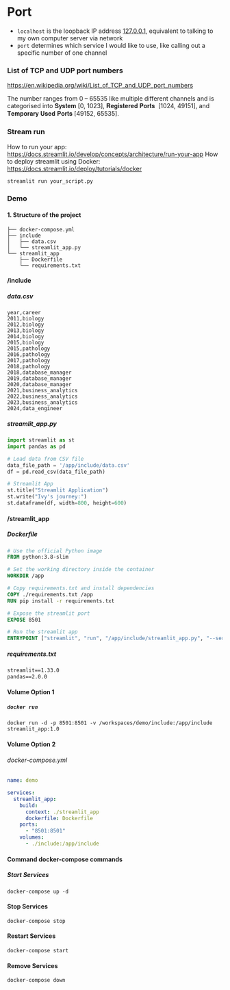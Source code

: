 # Port

- `localhost` is the loopback IP address [127.0.0.1](http://127.0.0.1/), equivalent to talking to my own computer server via network  
- `port` determines which service I would like to use, like calling out a specific number of one channel  

### List of TCP and UDP port numbers
https://en.wikipedia.org/wiki/List_of_TCP_and_UDP_port_numbers

The number ranges from 0 – 65535 like multiple different channels and is categorised into 𝐒𝐲𝐬𝐭𝐞𝐦 [0, 1023], 𝐑𝐞𝐠𝐢𝐬𝐭𝐞𝐫𝐞𝐝 𝐏𝐨𝐫𝐭𝐬  [1024, 49151], and 𝐓𝐞𝐦𝐩𝐨𝐫𝐚𝐫𝐲 𝐔𝐬𝐞𝐝 𝐏𝐨𝐫𝐭𝐬 [49152, 65535]. 

### Stream run
How to run your app: https://docs.streamlit.io/develop/concepts/architecture/run-your-app
How to deploy streamlit using Docker: https://docs.streamlit.io/deploy/tutorials/docker
```bash
streamlit run your_script.py
```

### Demo
#### 1. Structure of the project
```
├── docker-compose.yml
├── include
│   ├── data.csv
│   └── streamlit_app.py
└── streamlit_app
    ├── Dockerfile
    └── requirements.txt
```
#### /include
##### data.csv
```csv
year,career
2011,biology
2012,biology
2013,biology
2014,biology
2015,biology
2015,pathology
2016,pathology
2017,pathology
2018,pathology
2018,database_manager
2019,database_manager
2020,database_manager
2021,business_analytics
2022,business_analytics
2023,business_analytics
2024,data_engineer
```
##### streamlit_app.py
```python
import streamlit as st
import pandas as pd

# Load data from CSV file
data_file_path = '/app/include/data.csv'
df = pd.read_csv(data_file_path)

# Streamlit App
st.title("Streamlit Application")
st.write("Ivy's journey:")
st.dataframe(df, width=800, height=600)
```
#### /streamlit_app
##### Dockerfile
```Dockerfile
# Use the official Python image
FROM python:3.8-slim

# Set the working directory inside the container
WORKDIR /app

# Copy requirements.txt and install dependencies
COPY ./requirements.txt /app
RUN pip install -r requirements.txt

# Expose the streamlit port
EXPOSE 8501

# Run the streamlit app
ENTRYPOINT ["streamlit", "run", "/app/include/streamlit_app.py", "--server.port=8501", "--server.address=0.0.0.0"]
```
##### requirements.txt
```txt
streamlit==1.33.0
pandas==2.0.0
```

#### Volume Option 1
##### `docker run`
`docker run -d -p 8501:8501 -v /workspaces/demo/include:/app/include streamlit_app:1.0`

#### Volume Option 2
###### docker-compose.yml
```yml
name: demo

services:
  streamlit_app:
    build:
      context: ./streamlit_app
      dockerfile: Dockerfile
    ports:
      - "8501:8501"
    volumes:
      - ./include:/app/include
```

#### Command docker-compose commands
##### Start Services
`docker-compose up -d`

#### Stop Services
`docker-compose stop`

#### Restart Services
`docker-compose start`

#### Remove Services
`docker-compose down`

